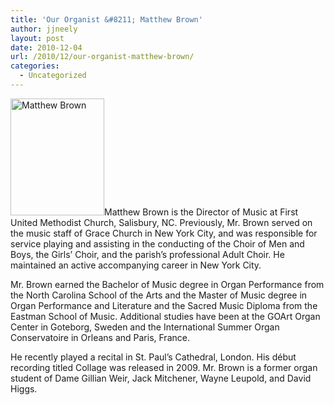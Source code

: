 ```yaml
---
title: 'Our Organist &#8211; Matthew Brown'
author: jjneely
layout: post
date: 2010-12-04
url: /2010/12/our-organist-matthew-brown/
categories:
  - Uncategorized
---
```

[<img class="size-full wp-image-127 alignleft" title="matthew-brown-headshot" src="/wp-content/uploads/2010/08/matthew-brown-headshot.jpg" alt="Matthew Brown" width="150" height="187" />][1]Matthew Brown is the Director of Music at First United Methodist Church, Salisbury, NC. Previously, Mr. Brown served on the music staff of Grace Church in New York City, and was responsible for service playing and assisting in the conducting of the Choir of Men and Boys, the Girls&#8217; Choir, and the parish&#8217;s professional Adult Choir. He maintained an active accompanying career in New York City.

<div>
  <p>
    Mr. Brown earned the Bachelor of Music degree in Organ Performance from the North Carolina School of the Arts and the Master of Music degree in Organ Performance and Literature and the Sacred Music Diploma from the Eastman School of Music. Additional studies have been at the GOArt Organ Center in Goteborg, Sweden and the International Summer Organ Conservatoire in Orleans and Paris, France.
  </p>
</div>

<div>
  <p>
    He recently played a recital in St. Paul’s Cathedral, London. His début recording titled Collage was released in 2009. Mr. Brown is a former organ student of Dame Gillian Weir, Jack Mitchener, Wayne Leupold, and David Higgs.
  </p>
</div>

﻿

 [1]: /wp-content/uploads/2010/08/matthew-brown-headshot.jpg